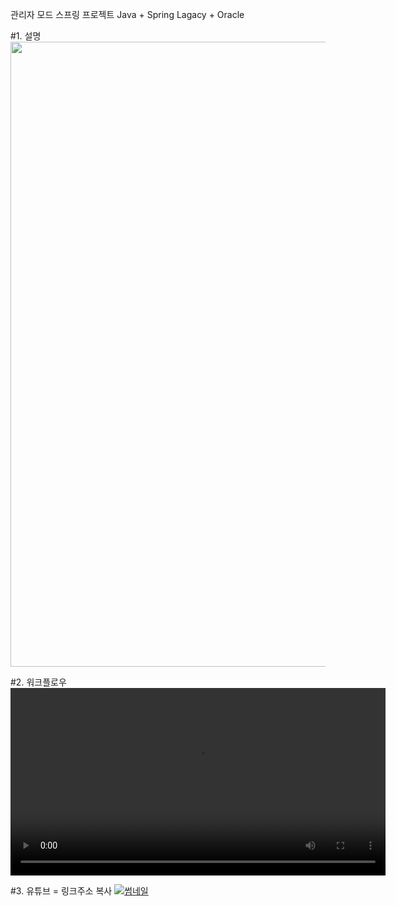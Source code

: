 관리자 모드 스프링 프로젝트
Java + Spring Lagacy + Oracle

#1. 설명
<img src="https://github.com/user-attachments/assets/982d279b-d647-4be4-a169-6c869a826baa" width="800" height="1000" />

#2. 워크플로우
<video src="https://github.com/user-attachments/assets/0fb07fab-6ae5-4a9c-8dc1-5136b333296d" control width="600"/>

#3. 유튜브 = 링크주소 복사
<a href = "https://www.youtube.com/watch?v=CQtrGGC_dko">
   <img src="https://github.com/user-attachments/assets/6ca993d1-909b-4007-a6a4-ce352e2fd83e" alt="썸네일">
</a>
